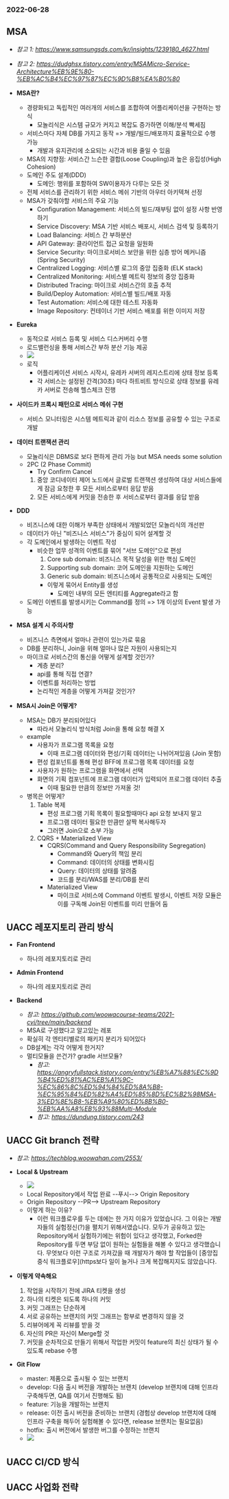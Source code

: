 ### 2022-06-28

## MSA
- *참고 1: https://www.samsungsds.com/kr/insights/1239180_4627.html*
- *참고 2: https://dudghsx.tistory.com/entry/MSAMicro-Service-Architecture%EB%9E%80-%EB%AC%B4%EC%97%87%EC%9D%B8%EA%B0%80*
- **MSA란?**
  - 경량화되고 독립적인 여러개의 서비스를 조합하여 어플리케이션을 구현하는 방식
    - 모놀리식은 시스템 규모가 커지고 복잡도 증가하면 이해/분석 빡세짐
  - 서비스마다 자체 DB를 가지고 동작 => 개발/빌드/배포까지 효율적으로 수행 가능
    - 개발과 유지관리에 소요되는 시간과 비용 줄일 수 있음
  - MSA의 지향점: 서비스간 느슨한 결합(Loose Coupling)과 높은 응집성(High Cohesion)
  - 도메인 주도 설계(DDD)
    - 도메인: 행위를 포함하여 SW이용자가 다루는 모든 것
  - 전체 서비스를 관리하기 위한 서비스 메쉬 기반의 아우터 아키텍쳐 선정
  - MSA가 갖춰야할 서비스의 주요 기능
    - Configuration Management: 서비스의 빌드/재부팅 없이 설정 사항 반영하기
    - Service Discovery: MSA 기반 서비스 배포시, 서비스 검색 및 등록하기
    - Load Balancing: 서비스 간 부하분산
    - API Gateway: 클라이언트 접근 요청을 일원화
    - Service Security: 마이크로서비스 보안을 위한 심층 방어 메커니즘 (Spring Security)
    - Centralized Logging: 서비스별 로그의 중앙 집중화 (ELK stack)
    - Centralized Monitoring: 서비스별 메트릭 정보의 중앙 집중화
    - Distributed Tracing: 마이크로 서비스간의 호출 추적
    - Build/Deploy Automation: 서비스별 빌드/배포 자동
    - Test Automation: 서비스에 대한 테스트 자동화
    - Image Repository: 컨테이너 기반 서비스 배포를 위한 이미지 저장

- **Eureka**
  - 동적으로 서비스 등록 및 서비스 디스커버리 수행
  - 로드밸런싱을 통해 서비스간 부하 분산 기능 제공
  - ![](../images/2022-06-28-msa.jpeg)
  - 로직
    - 어플리케이션 서비스 시작시, 유레카 서버의 레지스트리에 상태 정보 등록
    - 각 서비스는 설정된 간격(30초) 마다 하트비트 방식으로 상태 정보를 유레카 서버로 전송해 헬스체크 진행

- **사이드카 프록시 패턴으로 서비스 메쉬 구현**
  - 서비스 모니터링은 시스템 메트릭과 같이 리소스 정보를 공유할 수 있는 구조로 개발

- **데이터 트랜잭션 관리**
  - 모놀리식은 DBMS로 보다 편하게 관리 가능 but MSA needs some solution
  - 2PC (2 Phase Commit)
    - Try Confirm Cancel
    1. 중앙 코디네이터 제어 노드에서 글로벌 트랜잭션 생성하여 대상 서비스들에게 잠금 요청한 후 모든 서비스로부터 응답 받음
    2. 모든 서비스에게 커밋을 전송한 후 서비스로부터 결과를 응답 받음

- **DDD**
  - 비즈니스에 대한 이해가 부족한 상태에서 개발되었던 모놀리식의 개선판
  - 데이터가 아닌 "비즈니스 서비스"가 중심이 되어 설계할 것
  - 각 도메인에서 발생하는 이벤트 작성
    - 비슷한 업무 성격의 이벤트를 묶어 "서브 도메인"으로 편성
      1. Core sub domain: 비즈니스 목적 달성을 위한 핵심 도메인
      2. Supporting sub domain: 코어 도메인을 지원하는 도메인
      3. Generic sub domain: 비즈니스에서 공통적으로 사용되는 도메인
      - 이렇게 묶어서 Entity를 생성
        - 도메인 내부의 모든 엔티티를 Aggregate라고 함
  - 도메인 이벤트를 발생시키는 Command를 정의 => 1개 이상의 Event 발생 가능

- **MSA 설계 시 주의사항**
  - 비즈니스 측면에서 얼마나 관련이 있는가로 묶음
  - DB를 분리하니, Join을 위해 얼마나 많은 자원이 사용되는지
  - 마이크로 서비스간의 통신을 어떻게 설계할 것인가?
    - 계층 분리?
    - api를 통해 직접 연결?
    - 이벤트를 처리하는 방법
    - 논리적인 계층을 어떻게 가져갈 것인가?

- **MSA시 Join은 어떻게?**
  - MSA는 DB가 분리되어있다
    - 따라서 모놀리식 방식처럼 Join을 통해 요청 해결 X
  - example
    - 사용자가 프로그램 목록을 요청
      - 이때 프로그램 데이터와 편성/기획 데이터는 나뉘어져있음 (Join 못함)
    - 편성 컴포넌트를 통해 편성 BFF에 프로그램 목록 데이터를 요청
    - 사용자가 원하는 프로그램을 화면에서 선택
    - 화면의 기획 컴포넌트에 프로그램 데이터가 입력되어 프로그램 데이터 추출
      - 이때 필요한 만큼의 정보만 가져올 것!
  - 병목은 어떻게?
    1. Table 복제
       - 편성 프로그램 기획 목록이 필요할때마다 api 요청 보내지 말고
       - 프로그램 데이터 필요한 만큼만 살짝 복사해두자
       - 그러면 Join으로 쇼부 가능
    2. CQRS + Materialized View
       - CQRS(Command and Query Responsibility Segregation)
         - Command와 Query의 책임 분리
         - Command: 데이터의 상태를 변화시킴
         - Query: 데이터의 상태를 알려줌
         - 코드를 분리/WAS를 분리/DB를 분리
       - Materialized View
         - 마이크로 서비스에 Command 이벤트 발생시, 이벤트 저장 모듈은 이를 구독해 Join된 이벤트를 미리 만들어 둠

## UACC 레포지토리 관리 방식
- **Fan Frontend**
  - 하나의 레포지토리로 관리

- **Admin Frontend**
  - 하나의 레포지토리로 관리

- **Backend**
  - *참고: https://github.com/woowacourse-teams/2021-cvi/tree/main/backend*
  - MSA로 구성했다고 알고있는 레포
  - 확실히 각 엔티티별로의 패키지 분리가 되어있다
  - DB설계는 각각 어떻게 한거지?
  - 멀티모듈을 쓴건가? gradle 서브모듈?
    - *참고: https://angryfullstack.tistory.com/entry/%EB%A7%88%EC%9D%B4%ED%81%AC%EB%A1%9C-%EC%86%8C%ED%94%84%ED%8A%B8-%EC%95%84%ED%82%A4%ED%85%8D%EC%B2%98MSA-3%ED%8E%B8-%EB%A9%80%ED%8B%B0-%EB%AA%A8%EB%93%88Multi-Module*
    - *참고: https://dundung.tistory.com/243*

## UACC Git branch 전략
- *참고: https://techblog.woowahan.com/2553/*
- **Local & Upstream**
  - ![](../images/2022-06-28-local-upstream.png)
  - Local Repository에서 작업 완료 --푸시--> Origin Repository
  - Origin Repository --PR--> Upstream Repository
  - 이렇게 하는 이유?
    - 이런 워크플로우를 두는 데에는 한 가지 이유가 있었습니다. 
    그 이유는 개발자들의 실험정신(?)을 펼치기 위해서였습니다. 
    모두가 공유하고 있는 Repository에서 실험하기에는 위험이 있다고 생각했고, 
    Forked한 Repository를 두면 부담 없이 원하는 실험들을 해볼 수 있다고 생각했습니다. 
    무엇보다 이런 구조로 가져갔을 때 개발자가 해야 할 작업들이 [중앙집중식 워크플로우](https보다 일이 늘거나 크게 복잡해지지도 않았습니다.

- **이렇게 약속해요**
  1. 작업을 시작하기 전에 JIRA 티켓을 생성
  2. 하나의 티켓은 되도록 하나의 커밋
  3. 커밋 그래프는 단순하게
  4. 서로 공유하는 브랜치의 커밋 그래프는 함부로 변경하지 않을 것
  5. 리뷰어에게 꼭 리뷰를 받을 것
  6. 자신의 PR은 자신이 Merge할 것
  7. 커밋을 순차적으로 만들기 위해서 작업한 커밋이 feature의 최신 상태가 될 수 있도록 rebase 수행

- **Git Flow**
  - master: 제품으로 출시될 수 있는 브랜치
  - develop: 다음 출시 버전을 개발하는 브랜치 (develop 브랜치에 대해 인프라 구축해두면, QA를 여기서 진행해도 됨)
  - feature: 기능을 개발하는 브랜치
  - release: 이전 출시 버전을 준비하는 브랜치 (경험상 develop 브랜치에 대해 인프라 구축을 해두어 실험해볼 수 있다면, release 브랜치는 필요없음)
  - hotfix: 출시 버전에서 발생한 버그를 수정하는 브랜치
  - ![](../images/2022-06-28-git-flow.png)

## UACC CI/CD 방식


## UACC 사업화 전략

